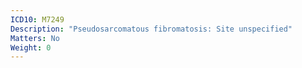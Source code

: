 ```yaml
---
ICD10: M7249
Description: "Pseudosarcomatous fibromatosis: Site unspecified"
Matters: No
Weight: 0
---
```


